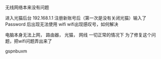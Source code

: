 无线网络本来没有问题

进入光猫后台 192.168.1.1  注册新账号后（第一次是没有关闭光猫）输入了 Password
后出现无法使用 wifi 
wifi出现感叹号，如何解决

电脑本身无法上网，
路由器， 光猫， 网线 一切正常的情况下
为了修复这个问题，把wifi问题弄出来了

   gspnbuxm